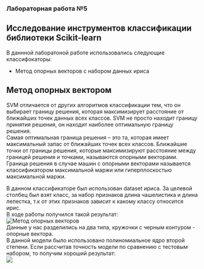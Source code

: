 ### Лабораторная работа №5
## Исследование инструментов классификации библиотеки Scikit-learn  

В даннной лаборатоной работе использовались следующие классифокаторы:  
 - Метод опорных векторов с набором данных ириса    

 ## Метод опорных вектором
SVM отличается от других алгоритмов классификации тем, что он выбирает границу решения, которая максимизирует расстояние от ближайших точек данных всех классов. SVM не просто находит границу принятия решения, он находит наиболее оптимальную границу решения.    
Самая оптимальная граница решения – это та, которая имеет максимальный запас от ближайших точек всех классов. Ближайшие точки от границы решения, которые максимизируют расстояние между границей решения и точками, называются опорными векторами. Граница решения в случае машин с опорными векторами называется классификатором максимальной маржи или гиперплоскостью максимальной маржи.

В данном классификаторе был использован dataset ириса. За целевой столбец был взят класс, за набор признаков длина чашелистика и длина лепестка, т.к от этих признаков зависит к какому классу относится ирис.  
В ходе работы получился такой результат:  
![Метод опорных векторов](https://sun9-21.userapi.com/impg/THgWYXodnOWHewDc7GzdXRQbCUw7Lw4pHeMhoQ/ZKQv7S_NTE0.jpg?size=1492x834&quality=96&sign=f5aa19b3210de7e6cb480ec987a346d0&type=album)  
Данные у нас разделились на два типа, кружочки с черным контуром - опорные вектора.  
В данной модели было использовано полиномиальное ядро второй степени. Если рассчитав точность модели по сравнению с тестовым набором, то получим хороший результат:  
![](https://sun9-11.userapi.com/impg/HH3-_l8PJEgZhmHlGC9znqrS_Dgd6lF94wO1YA/WJMSqdWfHSg.jpg?size=371x62&quality=96&sign=4081e93e1fedf948a3dd11f39ad8f9df&type=album)    






